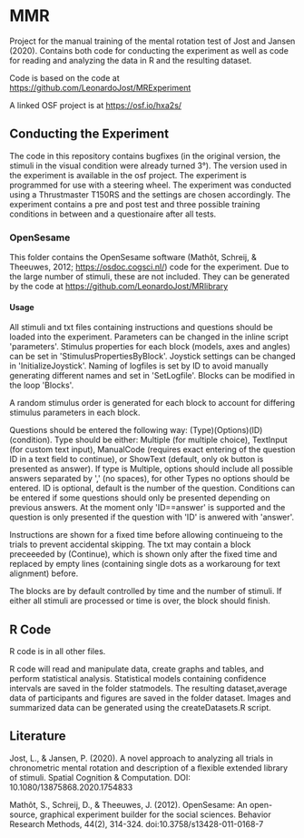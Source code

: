 # MMR
Project for the manual training of the mental rotation test of Jost and Jansen (2020). Contains both code for conducting the experiment as well as code for reading and analyzing the data in R and the resulting dataset.

Code is based on the code at https://github.com/LeonardoJost/MRExperiment

A linked OSF project is at https://osf.io/hxa2s/

## Conducting the Experiment
The code in this repository contains bugfixes (in the original version, the stimuli in the visual condition were already turned 3°). The version used in the experiment is available in the osf project.
The experiment is programmed for use with a steering wheel. The experiment was conducted using a Thrustmaster T150RS and the settings are chosen accordingly.
The experiment contains a pre and post test and three possible training conditions in between and a questionaire after all tests.
### OpenSesame
This folder contains the OpenSesame software (Mathôt, Schreij, & Theeuwes, 2012; https://osdoc.cogsci.nl/) code for the experiment. 
Due to the large number of stimuli, these are not included. They can be generated by the code at https://github.com/LeonardoJost/MRlibrary 
#### Usage
All stimuli and txt files containing instructions and questions should be loaded into the experiment. Parameters can be changed in the inline script 'parameters'. Stimulus properties for each block (models, axes and angles) can be set in 'StimulusPropertiesByBlock'. Joystick settings can be changed in 'InitializeJoystick'. Naming of logfiles is set by ID to avoid manually generating different names and set in 'SetLogfile'. Blocks can be modified in the loop 'Blocks'.

A random stimulus order is generated for each block to account for differing stimulus parameters in each block.

Questions should be entered the following way: (Type)(Options)(ID)(condition). Type should be either: Multiple (for multiple choice), TextInput (for custom text input), ManualCode (requires exact entering of the question ID in a text field to continue), or ShowText (default, only ok button is presented as answer). If type is Multiple, options should include all possible answers separated by ',' (no spaces), for other Types no options should be entered. ID is optional, default is the number of the question. Conditions can be entered if some questions should only be presented depending on previous answers. At the moment only 'ID==answer' is supported and the question is only presented if the question with 'ID' is anwered with 'answer'.

Instructions are shown for a fixed time before allowing continueing to the trials to prevent accidental skipping. The txt may contain a block preceeeded by (Continue), which is shown only after the fixed time and replaced by empty lines (containing single dots as a workaroung for text alignment) before.

The blocks are by default controlled by time and the number of stimuli. If either all stimuli are processed or time is over, the block should finish.

## R Code
R code is in all other files.

R code will read and manipulate data, create graphs and tables, and perform statistical analysis. Statistical models containing confidence intervals are saved in the folder statmodels.
The resulting dataset,average data of participants and figures are saved in the folder dataset. Images and summarized data can be generated using the createDatasets.R script.

## Literature
Jost, L., & Jansen, P. (2020). A novel approach to analyzing all trials in chronometric mental rotation and description of a flexible extended library of stimuli. Spatial Cognition & Computation. DOI: 10.1080/13875868.2020.1754833

Mathôt, S., Schreij, D., & Theeuwes, J. (2012). OpenSesame: An open-source, graphical experiment builder for the social sciences. Behavior Research Methods, 44(2), 314-324. doi:10.3758/s13428-011-0168-7
